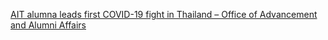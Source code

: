 [AIT alumna leads first COVID-19 fight in Thailand – Office of Advancement and Alumni Affairs](https://qi.tc/qi/118289)